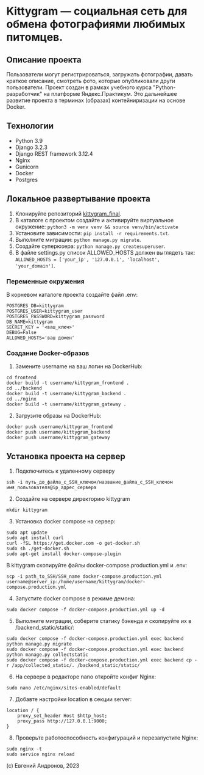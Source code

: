 # Kittygram — социальная сеть для обмена фотографиями любимых питомцев. 

## Описание проекта
Пользователи могут регистрироваться, загружать фотографии, давать краткое описание, смотреть фото, которые опубликовали други пользователи.
Проект создан в рамках учебного курса "Python-разработчик" на платформе Яндекс.Практикум. 
Это дальнейшее развитие проекта в терминах (образах) контейниризации на основе Docker.

## Технологии
 - Python 3.9
 - Django 3.2.3
 - Django REST framework 3.12.4
 - Nginx
 - Gunicorn
 - Docker
 - Postgres


## Локальное развертывание проекта
1. Клонируйте репозиторий [kittygram_final](git@github.com:syberflea/kittygram_final.git).
2. В каталоге с проектом создайте и активируйте виртуальное окружение: `python3 -m venv venv && source venv/bin/activate`
3. Установите зависимости: `pip install -r requirements.txt`.  
4. Выполните миграции: `python manage.py migrate`.  
5. Создайте суперюзера: `python manage.py createsuperuser`.
6. В файле settings.py список ALLOWED_HOSTS должен выглядеть так:  `ALLOWED_HOSTS = ['your_ip', '127.0.0.1', 'localhost', 'your_domain']`.

### Переменные окружения
В корневом каталоге проекта создайте файл .env:
```
POSTGRES_DB=kittygram
POSTGRES_USER=kittygram_user
POSTGRES_PASSWORD=kittygram_password
DB_NAME=kittygram
SECRET_KEY = '<ваш_ключ>'
DEBUG=False
ALLOWED_HOSTS='ваш домен'
```

### Создание Docker-образов
1. Замените username на ваш логин на DockerHub:
```
cd frontend
docker build -t username/kittygram_frontend .
cd ../backend
docker build -t username/kittygram_backend .
cd ../nginx
docker build -t username/kittygram_gateway . 
```
2. Загрузите образы на DockerHub:
```
docker push username/kittygram_frontend
docker push username/kittygram_backend
docker push username/kittygram_gateway
```

## Установка проекта на сервер

1. Подключитесь к удаленному серверу

```ssh -i путь_до_файла_с_SSH_ключом/название_файла_с_SSH_ключом имя_пользователя@ip_адрес_сервера ```

2. Создайте на сервере директорию kittygram

`mkdir kittygram`

3. Установка docker compose на сервер:
```
sudo apt update
sudo apt install curl
curl -fSL https://get.docker.com -o get-docker.sh
sudo sh ./get-docker.sh
sudo apt-get install docker-compose-plugin
```

В kittygram скопируйте файлы docker-compose.production.yml и .env:
```
scp -i path_to_SSH/SSH_name docker-compose.production.yml username@server_ip:/home/username/kittygram/docker-compose.production.yml
```

4. Запустите docker compose в режиме демона:

`sudo docker compose -f docker-compose.production.yml up -d`

5. Выполните миграции, соберите статику бэкенда и скопируйте их в /backend_static/static/:
```
sudo docker compose -f docker-compose.production.yml exec backend python manage.py migrate
sudo docker compose -f docker-compose.production.yml exec backend python manage.py collectstatic
sudo docker compose -f docker-compose.production.yml exec backend cp -r /app/collected_static/. /backend_static/static/
```

6. На сервере в редакторе nano откройте конфиг Nginx:

`sudo nano /etc/nginx/sites-enabled/default`

7. Добавте настройки location в секции server:
```
location / {
    proxy_set_header Host $http_host;
    proxy_pass http://127.0.0.1:9000;
}
```

8. Проверьте работоспособность конфигураций и перезапустите Nginx:
```
sudo nginx -t 
sudo service nginx reload
```

(с) Евгений Андронов, 2023